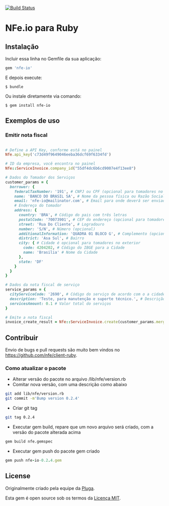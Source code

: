 [![Build Status](https://travis-ci.org/nfe/client-ruby.svg?branch=master)](https://travis-ci.org/nfe/client-ruby.svg?branch=master)

# NFe.io para Ruby

## Instalação

Incluir essa linha no Gemfile da sua aplicação:

```ruby
gem 'nfe-io'
```

E depois execute:

    $ bundle

Ou instale diretamente via comando:

    $ gem install nfe-io

## Exemplos de uso

### Emitir nota fiscal
```ruby

# Define a API Key, conforme está no painel
Nfe.api_key('c73d49f9649046eeba36dcf69f6334fd')

# ID da empresa, você encontra no painel
Nfe::ServiceInvoice.company_id("55df4dc6b6cd9007e4f13ee8")

# Dados do Tomador dos Serviços
customer_params = {
  borrower: {
    federalTaxNumber: '191', # CNPJ ou CPF (opcional para tomadores no exterior)
    name: 'BANCO DO BRASIL SA', # Nome da pessoa física ou Razão Social da Empresa
    email: 'nfe-io@mailinator.com', # Email para onde deverá ser enviado a nota fiscal
    # Endereço do tomador
    address: {
      country: 'BRA', # Código do pais com três letras
      postalCode: '70073901', # CEP do endereço (opcional para tomadores no exterior)
      street: 'Rua Do Cliente', # Logradouro
      number: 'S/N', # Número (opcional)
      additionalInformation: 'QUADRA 01 BLOCO G', # Complemento (opcional)
      district: 'Asa Sul', # Bairro
      city: { # Cidade é opcional para tomadores no exterior
        code: 4204202, # Código do IBGE para a Cidade
        name: 'Brasilia' # Nome da Cidade
      },
      state: 'DF'
    }
  }
}

# Dados da nota fiscal de serviço
service_params = {
  cityServiceCode: '2690', # Código do serviço de acordo com o a cidade
  description: 'Teste, para manutenção e suporte técnico.', # Descrição dos serviços prestados
  servicesAmount: 0.1 # Valor total do serviços
}

# Emite a nota fiscal
invoice_create_result = Nfe::ServiceInvoice.create(customer_params.merge(service_params))

```

## Contribuir

Envio de bugs e pull requests são muito bem vindos no https://github.com/nfe/client-ruby.

### Como atualizar o pacote

- Alterar versão do pacote no arquivo /lib/nfe/version.rb
- Comitar nova versão, com uma descrição como abaixo
```bash
git add lib/nfe/version.rb
git commit -m'Bump version 0.2.4'
```
- Criar git tag
```bash
git tag 0.2.4
```
- Executar gem build, repare que um novo arquivo será criado, com a versão do pacote alterada acima
```bash
gem build nfe.gemspec
```
- Executar gem push do pacote gem criado
```ruby
gem push nfe-io-0.2.4.gem
```

## License

Originalmente criado pela equipe da [Pluga](https://github.com/PlugaDotCo).

Esta gem é open source sob os termos da [Licença MIT](http://opensource.org/licenses/MIT).